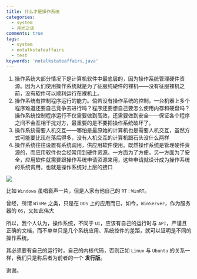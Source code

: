 ```yaml
---
title: 什么才是操作系统
categories:
  - system
  - 月光之谈
comments: true
tags: 
  - system
  - notalkstateaffairs
  - test
keywords: 'notalkstateaffairs,java'
---
```


1. 操作系统大部分情况下是计算机软件中最底层的，因为操作系统管理硬件资源。因为人们使用操作系统就是为了征服纯硬件的裸机——没有征服裸机之前，没有软件可以顺利运行在裸机上。
1. 操作系统有控制程序运行的能力。倘若没有操作系统的控制，一台机器上多个程序难道还要自己竞争去进行吗？程序还要想自己要怎么使用内存和硬盘吗？操作系统控制程序运行不仅需要做到高效，还需要做到安全——保证各个程序之间不会互相干扰对方，最重要的是不要把操作系统破坏了。
1. 操作系统需要人机交互——哪怕是最原始的计算机也是需要人机交互，虽然方式可能要比现在落后得多，没有人机交互的计算机跟石头没什么两样
1. 操作系统往往设置有系统调用，供应用软件使用。既然操作系统是管理硬件资源的，而应用软件也会经常用到硬件资源。一方面为了方便，另一方面为了安全，应用软件就需要跟操作系统申请资源来用，这些申请就设计成为操作系统的系统调用，也就是操作系统对上层的接口
<!--more-->

![](https://pic2.zhimg.com/80/v2-5ee5fc9da8edbe5bfd72ebb1f9bc13d1_720w.jpg)

比如 `Windows` 虽唱衰声一片，但是人家有他自己的 `RT` : `WinRT`。

曾经，所谓 `WinMe` 之类，只是在 `DOS` 上的应用而已，如今，`WinServer`，作为服务器的 `OS`，又如此伟大

所以，我个人认为，操作系统，不同于 `UI`，应该有自己的运行时与 `API`，严谨且正确的文档，而不单单只是几个系统应用、系统控件的差距，就可以证明是不同的操作系统。

其必须要有自己的运行时，自己的内核代码，否则正如 `Linux` 与 `Ubuntu` 的关系一样，我们只是称后者为前者的一个 **发行版**。

谢谢。
